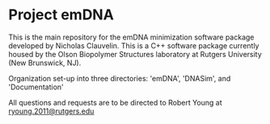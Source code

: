 # Project emDNA

This is the main repository for the emDNA minimization software package developed by Nicholas Clauvelin.
This is a C++ software package currently housed by the Olson Biopolymer Structures laboratory at Rutgers University (New Brunswick, NJ).

Organization set-up into three directories: 'emDNA', 'DNASim', and 'Documentation'

All questions and requests are to be directed to Robert Young at ryoung.2011@rutgers.edu
